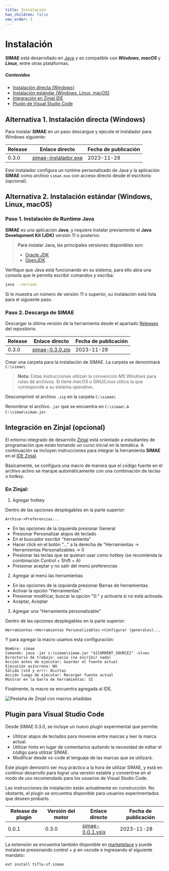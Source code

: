 ```yaml
---
title: Instalación
has_children: false
nav_order: 3
---
```

# Instalación

**SIMAE** está desarrollado en [Java](https://www.java.com/) y es compatible con **_Windows_**, **_macOS_** y **_Linux_**, entre otras plataformas. 

##### Contenidos
- [Instalación directa (Windows)](#instalacion-directa)
- [Instalación estándar (Windows, Linux, macOS) ](#instalacion-estandar)
- [Integración en ZinjaI IDE](#integracion-en-zinjaI)
- [Plugin de Visual Studio Code](#plugin-vscode)
 
## Alternativa 1. Instalación directa (Windows) <a name ="instalacion-directa"/>

Para instalar **SIMAE** en un paso descargue y ejecute el instalador para Windows siguiente:

|Release|Enlace directo|Fecha de publicación|
|---|---|---|
|0.3.0| [simae-instalador.exe](https://github.com/tiflo-sf/simae/releases/download/v0.3.0/simae-instalador.exe)| 2023\-11\-28|

Este instalador configura un runtime personalizado de Java y la aplicación **SIMAE** como archivo `simae.exe` con acceso directo desde el escritorio (opcional).


## Alternativa 2. Instalación estándar (Windows, Linux, macOS) <a name ="instalacion-estandar"/>

### Paso 1. Instalación de Runtime Java

**SIMAE** es una aplicación **Java**, y requiere instalar previamente el **Java Development Kit (JDK)** versión 11 o posterior.

> Para instalar Java, las principales versiones disponibles son:
> - [Oracle JDK](https://www.oracle.com/java/technologies/downloads/)
> - [OpenJDK](http://jdk.java.net/archive/)


Verifique que Java está funcionando en su sistema, para ello abra una consola que le permita escribir comandos y escriba:

```bash
java --version
```

Si le muestra un número de versión 11 o superior, su instalación está lista para el siguiente paso.

### Paso 2. Descarga de SIMAE

Descargar la última versión de la herramienta desde el apartado [Releases](https://github.com/tiflo-sf/simae/releases) del repositorio.

|Release|Enlace directo|Fecha de publicación|
|---|---|---|
|0.3.0| [simae-0.3.0.zip](https://github.com/tiflo-sf/simae/releases/download/v0.3.0/simae.zip)| 2023\-11\-28|

Crear una carpeta para la instalación de SIMAE. La carpeta se denominará `C:\simae\` 

> **Nota:** Estas instrucciones utilizan la convención _MS Windows_ para rutas de archivos.  Si tiene _macOS_ o _GNU/Linux_ utilice la que corresponde a su sistema operativo.

Descomprimir el archivo `.zip` en la carpeta `C:\simae\`

Renombrar el archivo `.jar` que se encuentra en `C:\simae\` a `C:\simae\simae.jar`.


## Integración en ZinjaI (opcional) <a name="integracion-en-zinjaI"/>

El entorno integrado de desarrollo [ZinjaI](http://zinjai.sourceforge.net/) está orientado a estudiantes de programación que están tomando un curso inicial en la temática. A continuación se incluyen instrucciones para integrar la herramienta **SIMAE** en el [IDE ZinjaI](http://zinjai.sourceforge.net/).

Básicamente, se configura una macro de manera que el código fuente en el archivo activo se marque automáticamente con una combinación de teclas o _hotkey_.

### En ZinjaI:

1) Agregar hotkey

Dentro de las opciones desplegables en la parte superior:

```
Archivo->Preferencias...
```

* En las opciones de la izquierda presionar General
* Presionar Personalizar atajos de teclado
* En el buscador escribir "herramienta"
* Hacer click en el botón "..." a la derecha de "Herramientas -> Herramientas Personalizables -> 0
* Presionar las teclas que se quieran usar como hotkey (se recomienda la combinación Control + Shift + A)
* Presionar aceptar y no salir del menú preferencias

2) Agregar al menú las herramientas

* En las opciones de la izquierda presionar Barras de herramientas.
* Activar la opción "Herramientas".
* Presionar modificar, buscar la opción "0:" y activarla si no está activada.
* Aceptar, Aceptar

3) Agregar una "Herramienta personalizable"

Dentro de las opciones desplegables en la parte superior:

```
Herramientas->Herramientas Personalizables->Configurar (generales)...
```

Y para agregar la macro usamos esta configuración:

```
Nombre: simae
Comando: java -jar c:\simae\simae.jar "${CURRENT_SOURCE}" -sl=es
Directorio de trabajo: vacio (no escribir nada)
Acción antes de ejecutar: Guardar el fuente actual
Ejecución asíncrona: NO
Salida (std y err): Ocultas
Acción luego de ejecutar: Recargar fuente actual
Mostrar en la barra de herramientas: SI
````

Finalmente, la macro se encuentra agregada al IDE.

![Pestaña de ZinjaI con macros añadidas](https://user-images.githubusercontent.com/42981462/175972523-b1d526d3-3f07-47a2-89b4-4497816c8647.png)

## Plugin para Visual Studio Code <a name="plugin-vscode"/>

Desde SIMAE 0.3.0, se incluye un nuevo plugin experimental que permite:

* Utilizar atajos de teclados para moverse entre marcas y leer la marca actual.
* Utilizar hints en lugar de comentarios quitando la necesidad de editar el código para utilizar SIMAE.
* Modificar desde vs-code el lenguaje de las marcas que se utilizará.

Este plugin demostró ser muy práctico a la hora de utilizar SIMAE, y está en contínuo desarrollo para lograr una versión estable y convertirse en el modo de uso recomendado para los usuarios de Visual Studio Code.

Las instrucciones de instalación están actualmente en construcción. No obstante, el plugin se encuentra disponible para usuarios experimentados que deseen probarlo.

|Release de plugin|Versión del motor|Enlace directo|Fecha de publicación|
|---|---|---|---|
|0.0.1|0.3.0|[simae-0.0.1.vsix](https://github.com/tiflo-sf/simae/releases/download/v0.3.0/simae-0.0.1.vsix)| 2023\-11\-28|

La extensión se encuentra también disponible en [marketplace](https://marketplace.visualstudio.com/items?itemName=tiflo-sf.simae) y puede instalarse presionando control + p en vscode e ingresando el siguiente mandato:

```
ext install tiflo-sf.simae
```
